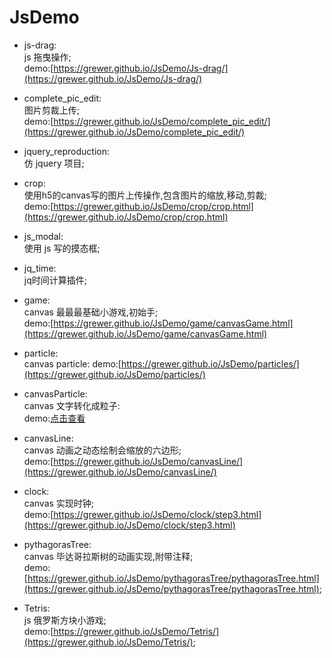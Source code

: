 # JsDemo
- js-drag:  
js 拖曳操作;  
demo:[https://grewer.github.io/JsDemo/Js-drag/](https://grewer.github.io/JsDemo/Js-drag/)

- complete_pic_edit:  
图片剪裁上传;  
demo:[https://grewer.github.io/JsDemo/complete_pic_edit/](https://grewer.github.io/JsDemo/complete_pic_edit/)

- jquery_reproduction:  
仿 jquery 项目;

- crop:  
使用h5的canvas写的图片上传操作,包含图片的缩放,移动,剪裁;  
demo:[https://grewer.github.io/JsDemo/crop/crop.html](https://grewer.github.io/JsDemo/crop/crop.html)

- js_modal:  
使用 js 写的摸态框;

- jq_time:  
jq时间计算插件;

- game:  
canvas 最最最基础小游戏,初始手;  
demo:[https://grewer.github.io/JsDemo/game/canvasGame.html](https://grewer.github.io/JsDemo/game/canvasGame.html)  

- particle:  
canvas particle:
demo:[https://grewer.github.io/JsDemo/particles/](https://grewer.github.io/JsDemo/particles/)  

- canvasParticle:  
canvas 文字转化成粒子:  
demo:<a href="https://grewer.github.io/JsDemo/canvasParticle/" target="_blank">点击查看</a>  

- canvasLine:  
canvas 动画之动态绘制会缩放的六边形;  
demo:[https://grewer.github.io/JsDemo/canvasLine/](https://grewer.github.io/JsDemo/canvasLine/)

- clock:  
canvas 实现时钟;  
demo:[https://grewer.github.io/JsDemo/clock/step3.html](https://grewer.github.io/JsDemo/clock/step3.html)

- pythagorasTree:  
canvas 毕达哥拉斯树的动画实现,附带注释;  
demo:[https://grewer.github.io/JsDemo/pythagorasTree/pythagorasTree.html](https://grewer.github.io/JsDemo/pythagorasTree/pythagorasTree.html);

- Tetris:  
js 俄罗斯方块小游戏;  
demo:[https://grewer.github.io/JsDemo/Tetris/](https://grewer.github.io/JsDemo/Tetris/);

